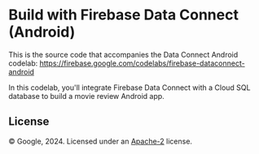 # Build with Firebase Data Connect (Android)

This is the source code that accompanies the Data Connect Android codelab:
https://firebase.google.com/codelabs/firebase-dataconnect-android

In this codelab, you'll integrate Firebase Data Connect with a Cloud SQL database to build a movie review Android app.

## License

© Google, 2024. Licensed under an [Apache-2](LICENSE) license.
